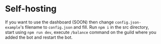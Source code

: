 # Self-hosting
If you want to use the dashboard (SOON) then change `config.json-example`'s filename to `config.json` and fill.
Run `npm i` in the src directory, start using `npm run dev`, execute `/balance` command on the guild where you added the bot and restart the bot.

